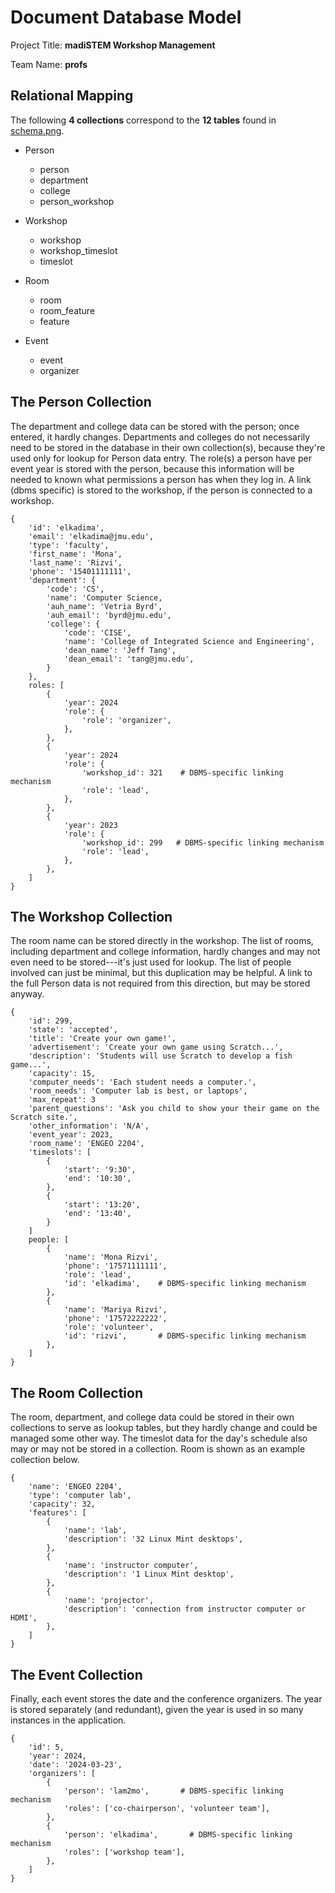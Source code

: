 # Document Database Model

Project Title: **madiSTEM Workshop Management**

Team Name: **profs**


## Relational Mapping

The following **4 collections** correspond to the **12 tables** found in [schema.png](schema.png).

* Person
    * person
    * department
    * college
    * person_workshop

* Workshop
    * workshop
    * workshop_timeslot
    * timeslot

* Room
    * room
    * room_feature
    * feature

* Event
    * event
    * organizer


## The Person Collection

The department and college data can be stored with the person; once entered, it hardly changes.
Departments and colleges do not necessarily need to be stored in the database in their own collection(s), because they're used only for lookup for Person data entry.
The role(s) a person have per event year is stored with the person, because this information will be needed to known what permissions a person has when they log in.
A link (dbms specific) is stored to the workshop, if the person is connected to a workshop.

```
{
    'id': 'elkadima',
    'email': 'elkadima@jmu.edu',
    'type': 'faculty',
    'first_name': 'Mona',
    'last_name': 'Rizvi',
    'phone': '15401111111',
    'department': {
        'code': 'CS',
        'name': 'Computer Science,
        'auh_name': 'Vetria Byrd',
        'auh_email': 'byrd@jmu.edu',
        'college': {
            'code': 'CISE',
            'name': 'College of Integrated Science and Engineering',
            'dean_name': 'Jeff Tang',
            'dean_email': 'tang@jmu.edu',
        }
    },
    roles: [
        {
            'year': 2024
            'role': {
                'role': 'organizer',
            },
        },
        {
            'year': 2024
            'role': {
                'workshop_id': 321    # DBMS-specific linking mechanism
                'role': 'lead',
            },
        },
        {
            'year': 2023
            'role': {
                'workshop_id': 299   # DBMS-specific linking mechanism
                'role': 'lead',
            },
        },
    ]
}
```


## The Workshop Collection

The room name can be stored directly in the workshop.
The list of rooms, including department and college information, hardly changes and may not even need to be stored---it's just used for lookup.
The list of people involved can just be minimal, but this duplication may be helpful.
A link to the full Person data is not required from this direction, but may be stored anyway.

```
{
    'id': 299,
    'state': 'accepted',
    'title': 'Create your own game!',
    'advertisement': 'Create your own game using Scratch...',
    'description': 'Students will use Scratch to develop a fish game...',
    'capacity': 15,
    'computer_needs': 'Each student needs a computer.',
    'room_needs': 'Computer lab is best, or laptops',
    'max_repeat': 3
    'parent_questions': 'Ask you child to show your their game on the Scratch site.',
    'other_information': 'N/A',
    'event_year': 2023,
    'room_name': 'ENGEO 2204',
    'timeslots': [
        {
            'start': '9:30',
            'end': '10:30',
        },
        {
            'start': '13:20',
            'end': '13:40',
        }
    ]
    people: [
        {
            'name': 'Mona Rizvi',
            'phone': '17571111111',
            'role': 'lead',
            'id': 'elkadima',    # DBMS-specific linking mechanism
        },
        {
            'name': 'Mariya Rizvi',
            'phone': '17572222222',
            'role': 'volunteer',
            'id': 'rizvi',       # DBMS-specific linking mechanism
        },
    ]
}
```


## The Room Collection

The room, department, and college data could be stored in their own collections to serve as lookup tables, but they hardly change and could be managed some other way.
The timeslot data for the day's schedule also may or may not be stored in a collection.
Room is shown as an example collection below.

```
{
    'name': 'ENGEO 2204',
    'type': 'computer lab',
    'capacity': 32,
    'features': [
        {
            'name': 'lab',
            'description': '32 Linux Mint desktops',
        },
        {
            'name': 'instructor computer',
            'description': '1 Linux Mint desktop',
        },
        {
            'name': 'projector',
            'description': 'connection from instructor computer or HDMI',
        },
    ]
}
```


## The Event Collection

Finally, each event stores the date and the conference organizers.
The year is stored separately (and redundant), given the year is used in so many instances in the application.

```
{
    'id': 5,
    'year': 2024,
    'date': '2024-03-23',
    'organizers': [
        {
            'person': 'lam2mo',       # DBMS-specific linking mechanism
            'roles': ['co-chairperson', 'volunteer team'],
        },
        {
            'person': 'elkadima',       # DBMS-specific linking mechanism
            'roles': ['workshop team'],
        },
    ]
}
```
